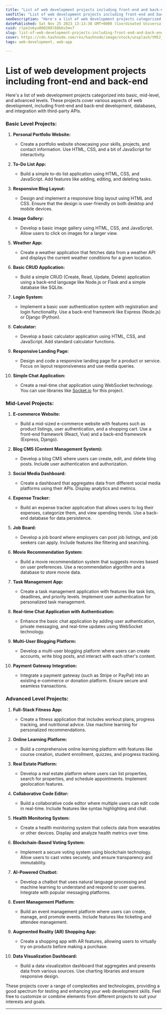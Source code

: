 ```yaml
---
title: "List of web development projects including front-end and back-end"
seoTitle: "List of web development projects including front-end and back-end"
seoDescription: "Here's a list of web development projects categorized into basic, mid-level, and advanced levels. These projects cover various aspects of web development"
datePublished: Sat Nov 25 2023 13:13:38 GMT+0000 (Coordinated Universal Time)
cuid: clpe2o6yu000208l68bbv5mv7
slug: list-of-web-development-projects-including-front-end-and-back-end
cover: https://cdn.hashnode.com/res/hashnode/image/stock/unsplash/tMI2_-r5Nfo/upload/b91ca201c363b4524ac8273d2a2bb999.jpeg
tags: web-development, web-app

---
```


# List of web development projects including front-end and back-end

Here's a list of web development projects categorized into basic, mid-level, and advanced levels. These projects cover various aspects of web development, including front-end and back-end development, databases, and integration with third-party APIs.

### Basic Level Projects:

1. **Personal Portfolio Website:**
    
    * Create a portfolio website showcasing your skills, projects, and contact information. Use HTML, CSS, and a bit of JavaScript for interactivity.
        
2. **To-Do List App:**
    
    * Build a simple to-do list application using HTML, CSS, and JavaScript. Add features like adding, editing, and deleting tasks.
        
3. **Responsive Blog Layout:**
    
    * Design and implement a responsive blog layout using HTML and CSS. Ensure that the design is user-friendly on both desktop and mobile devices.
        
4. **Image Gallery:**
    
    * Develop a basic image gallery using HTML, CSS, and JavaScript. Allow users to click on images for a larger view.
        
5. **Weather App:**
    
    * Create a weather application that fetches data from a weather API and displays the current weather conditions for a given location.
        
6. **Basic CRUD Application:**
    
    * Build a simple CRUD (Create, Read, Update, Delete) application using a back-end language like Node.js or Flask and a simple database like SQLite.
        
7. **Login System:**
    
    * Implement a basic user authentication system with registration and login functionality. Use a back-end framework like Express (Node.js) or Django (Python).
        
8. **Calculator:**
    
    * Develop a basic calculator application using HTML, CSS, and JavaScript. Add standard calculator functions.
        
9. **Responsive Landing Page:**
    
    * Design and code a responsive landing page for a product or service. Focus on layout responsiveness and use media queries.
        
10. **Simple Chat Application:**
    
    * Create a real-time chat application using WebSocket technology. You can use libraries like [Socket.io](http://Socket.io) for this project.
        

### Mid-Level Projects:

1. **E-commerce Website:**
    
    * Build a mid-sized e-commerce website with features such as product listings, user authentication, and a shopping cart. Use a front-end framework (React, Vue) and a back-end framework (Express, Django).
        
2. **Blog CMS (Content Management System):**
    
    * Develop a blog CMS where users can create, edit, and delete blog posts. Include user authentication and authorization.
        
3. **Social Media Dashboard:**
    
    * Create a dashboard that aggregates data from different social media platforms using their APIs. Display analytics and metrics.
        
4. **Expense Tracker:**
    
    * Build an expense tracker application that allows users to log their expenses, categorize them, and view spending trends. Use a back-end database for data persistence.
        
5. **Job Board:**
    
    * Develop a job board where employers can post job listings, and job seekers can apply. Include features like filtering and searching.
        
6. **Movie Recommendation System:**
    
    * Build a movie recommendation system that suggests movies based on user preferences. Use a recommendation algorithm and a database to store movie data.
        
7. **Task Management App:**
    
    * Create a task management application with features like task lists, deadlines, and priority levels. Implement user authentication for personalized task management.
        
8. **Real-time Chat Application with Authentication:**
    
    * Enhance the basic chat application by adding user authentication, private messaging, and real-time updates using WebSocket technology.
        
9. **Multi-User Blogging Platform:**
    
    * Develop a multi-user blogging platform where users can create accounts, write blog posts, and interact with each other's content.
        
10. **Payment Gateway Integration:**
    
    * Integrate a payment gateway (such as Stripe or PayPal) into an existing e-commerce or donation platform. Ensure secure and seamless transactions.
        

### Advanced Level Projects:

1. **Full-Stack Fitness App:**
    
    * Create a fitness application that includes workout plans, progress tracking, and nutritional advice. Use machine learning for personalized recommendations.
        
2. **Online Learning Platform:**
    
    * Build a comprehensive online learning platform with features like course creation, student enrollment, quizzes, and progress tracking.
        
3. **Real Estate Platform:**
    
    * Develop a real estate platform where users can list properties, search for properties, and schedule appointments. Implement geolocation features.
        
4. **Collaborative Code Editor:**
    
    * Build a collaborative code editor where multiple users can edit code in real-time. Include features like syntax highlighting and chat.
        
5. **Health Monitoring System:**
    
    * Create a health monitoring system that collects data from wearables or other devices. Display and analyze health metrics over time.
        
6. **Blockchain-Based Voting System:**
    
    * Implement a secure voting system using blockchain technology. Allow users to cast votes securely, and ensure transparency and immutability.
        
7. **AI-Powered Chatbot:**
    
    * Develop a chatbot that uses natural language processing and machine learning to understand and respond to user queries. Integrate with popular messaging platforms.
        
8. **Event Management Platform:**
    
    * Build an event management platform where users can create, manage, and promote events. Include features like ticketing and attendee management.
        
9. **Augmented Reality (AR) Shopping App:**
    
    * Create a shopping app with AR features, allowing users to virtually try on products before making a purchase.
        
10. **Data Visualization Dashboard:**
    
    * Build a data visualization dashboard that aggregates and presents data from various sources. Use charting libraries and ensure responsive design.
        

These projects cover a range of complexities and technologies, providing a good spectrum for testing and enhancing your web development skills. Feel free to customize or combine elements from different projects to suit your interests and goals.

---